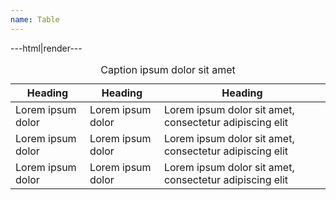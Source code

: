 ```yaml
---
name: Table
---
```


---html|render---

<div class="responsive-table">
	<table class="table-bordered" itemscope itemtype="http://schema.org/Table">
		<caption itemprop="about">Caption ipsum dolor sit amet</caption>
		<thead>
			<tr>
				<th>Heading</th>
				<th>Heading</th>
				<th>Heading</th>
			</tr>
		</thead>
		<tbody>
			<tr>
				<td>Lorem ipsum dolor</td>
				<td>Lorem ipsum dolor</td>
				<td>Lorem ipsum dolor sit amet, consectetur adipiscing elit</td>
			</tr>
			<tr>
				<td>Lorem ipsum dolor</td>
				<td>Lorem ipsum dolor</td>
				<td>Lorem ipsum dolor sit amet, consectetur adipiscing elit</td>
			</tr>
			<tr>
				<td>Lorem ipsum dolor</td>
				<td>Lorem ipsum dolor</td>
				<td>Lorem ipsum dolor sit amet, consectetur adipiscing elit</td>
			</tr>
		</tbody>
	</table>
</div>